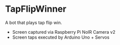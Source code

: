 # TapFlipWinner
A bot that plays tap flip win.
- Screen captured via Raspberry Pi NoIR Camera v2
- Screen taps executed by Arduino Uno + Servos
